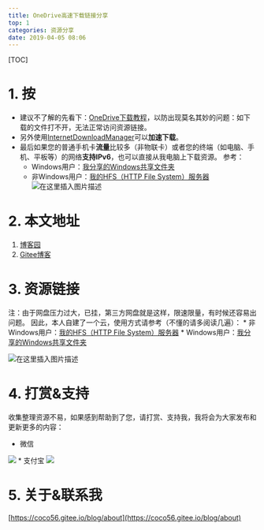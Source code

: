 ```yaml
---
title: OneDrive高速下载链接分享
top: 1
categories: 资源分享
date: 2019-04-05 08:06
---
```


[TOC]

# 1. 按
* 建议不了解的先看下：[OneDrive下载教程](https://www.cnblogs.com/coco56/p/11161530.html)，以防出现莫名其妙的问题：如下载的文件打不开，无法正常访问资源链接。
* 另外使用[InternetDownloadManager](https://blog.csdn.net/COCO56/article/details/102529329)可以**加速下载**。
* 最后如果您的普通手机卡**流量**比较多（非物联卡）或者您的终端（如电脑、手机、平板等）的网络**支持IPv6**，也可以直接从我电脑上下载资源。
参考：
    * Windows用户：[我分享的Windows共享文件夹](https://coco56.blog.csdn.net/article/details/105914768)
    * 非Windows用户：[我的HFS（HTTP File System）服务器](https://coco56.gitee.io/blog/HFS/)
![在这里插入图片描述](https://img-blog.csdnimg.cn/20200203182510793.png?x-oss-process=image/watermark,type_ZmFuZ3poZW5naGVpdGk,shadow_10,text_aHR0cHM6Ly9jb2NvNTYuYmxvZy5jc2RuLm5ldA==,size_16,color_FFFFFF,t_70)


# 2. 本文地址
1. [博客园](https://www.cnblogs.com/coco56/p/11223189.html)
2. [Gitee博客](https://coco56.gitee.io/blog/OneDrive/)

# 3. 资源链接

注：由于网盘压力过大，已挂，第三方网盘就是这样，限速限量，有时候还容易出问题。
因此，本人自建了一个云，使用方式请参考（不懂的请多阅读几遍）：
    * 非Windows用户：[我的HFS（HTTP File System）服务器](https://coco56.gitee.io/blog/HFS/)
    * Windows用户：[我分享的Windows共享文件夹](https://coco56.blog.csdn.net/article/details/105914768)

![在这里插入图片描述](https://img-blog.csdnimg.cn/20200203182510793.png?x-oss-process=image/watermark,type_ZmFuZ3poZW5naGVpdGk,shadow_10,text_aHR0cHM6Ly9jb2NvNTYuYmxvZy5jc2RuLm5ldA==,size_16,color_FFFFFF,t_70)
<!-- * [大型软件](https://acedidiaoacid-my.sharepoint.com/:f:/g/personal/coco56_msoffice_tw/EtGDO3TvtAdKvzt8O7_HJRcB9z-tBup2Gfolvgjvc8PZSw?e=xck9Cb)
* [精品软件](https://acedidiaoacid-my.sharepoint.com/:f:/g/personal/coco56_msoffice_tw/EreRiFcEeA5Eg1DlOSnIXZsBLNrFfuQmOvpvmPl26TQ7BA?e=t4HEZ5)
* [开发相关](https://acedidiaoacid-my.sharepoint.com/:f:/g/personal/coco56_msoffice_tw/EowxsJNEHjVGpNrpSoUvrUEBoWGAS42_hm2x2ak3juo71w?e=8Wkx80)
* 我开发的：在**开发相关**里
* [视频教程](https://kimgkw2-my.sharepoint.com/:f:/g/personal/fx03_52ove_cf/Ele5oxb4g6xKg4zxbK4omC8B0Eua15qi5RHIo0dJVVPbjg?e=lgyXQI)
* [稀缺资源](https://acedidiaoacid-my.sharepoint.com/:f:/g/personal/coco56_msoffice_tw/EkjPTmgS2ANMuADvbmI4dIkBjfN_IIMoiXc44WWqLPcX0g?e=nZZlgc)
* [学习视频](https://uinedu-my.sharepoint.com/:f:/g/personal/a19635_myoffice_site/EiYDxymeTBpMqMF9YfndrZkBPkwe_ltyPtKZ8Oifs3RQ1A?e=dPQkSW)
  原：**考研视频** -->

# 4. 打赏&支持
收集整理资源不易，如果感到帮助到了您，请打赏、支持我，我将会为大家发布和更新更多的内容：
* 微信
<img src="https://i.loli.net/2019/07/06/5d20bb02a413d45586.png">
* 支付宝
<img src="https://i.loli.net/2019/07/06/5d20bb5b090cf90572.jpg">

# 5. 关于&联系我
[https://coco56.gitee.io/blog/about](https://coco56.gitee.io/blog/about)
